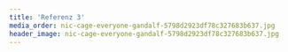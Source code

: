 ```yaml
---
title: 'Referenz 3'
media_order: nic-cage-everyone-gandalf-5798d2923df78c327683b637.jpg
header_image: nic-cage-everyone-gandalf-5798d2923df78c327683b637.jpg
---
```


